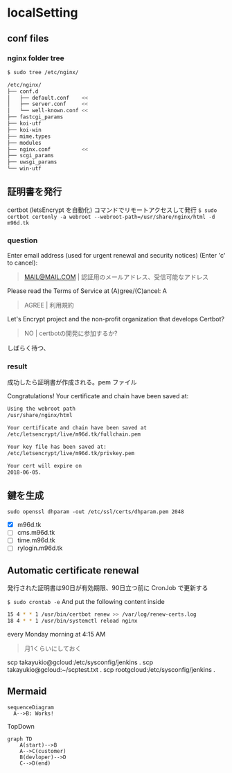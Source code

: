 # localSetting

## conf files

### nginx folder tree

```sh
$ sudo tree /etc/nginx/

/etc/nginx/
├── conf.d
│   ├── default.conf    <<
│   ├── server.conf     <<
│   └── well-known.conf <<
├── fastcgi_params
├── koi-utf
├── koi-win
├── mime.types
├── modules
├── nginx.conf          <<
├── scgi_params
├── uwsgi_params
└── win-utf
```

## 証明書を発行

certbot (letsEncrypt を自動化) コマンドでリモートアクセスして発行
`$ sudo certbot certonly -a webroot --webroot-path=/usr/share/nginx/html -d m96d.tk`

### question

Enter email address (used for urgent renewal and security notices) (Enter 'c' to
cancel):
> MAIL@MAIL.COM | 認証用のメールアドレス、受信可能なアドレス

Please read the Terms of Service at
(A)gree/(C)ancel: A
> AGREE | 利用規約

Let's Encrypt project and the non-profit
organization that develops Certbot?

> NO | certbotの開発に参加するか?

しばらく待つ、

### result

成功したら証明書が作成される。pem ファイル

Congratulations! Your certificate and chain have been saved at:

```sh
Using the webroot path
/usr/share/nginx/html

Your certificate and chain have been saved at
/etc/letsencrypt/live/m96d.tk/fullchain.pem

Your key file has been saved at:
/etc/letsencrypt/live/m96d.tk/privkey.pem

Your cert will expire on
2018-06-05.
```

## 鍵を生成

`sudo openssl dhparam -out /etc/ssl/certs/dhparam.pem 2048`

- [x] m96d.tk
- [ ] cms.m96d.tk
- [ ] time.m96d.tk
- [ ] rylogin.m96d.tk

## Automatic certificate renewal

発行された証明書は90日が有効期限、90日立つ前に CronJob で更新する

`$ sudo crontab -e`
And put the following content inside

```sh
15 4 * * 1 /usr/bin/certbot renew >> /var/log/renew-certs.log
18 4 * * 1 /usr/bin/systemctl reload nginx
```

every Monday morning at 4:15 AM
> 月1くらいにしておく

scp takayukio@gcloud:/etc/sysconfig/jenkins .
scp takayukio@gcloud:~/scptest.txt .
scp rootgcloud:/etc/sysconfig/jenkins .

## Mermaid

```mermaid
sequenceDiagram
  A-->B: Works!
```

TopDown

```mermaid
graph TD
    A(start)-->B
    A-->C(customer)
    B(devloper)-->D
    C-->D(end)
```

